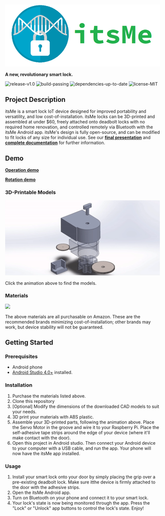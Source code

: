 ![Logo](/demos/Snapshots/Final/logo2.png)

**A new, revolutionary smart lock.**

![release-v1.0](https://img.shields.io/badge/release-v1.0-blue)
![build-passing](https://img.shields.io/badge/build-passing-brightgreen)
![dependencies-up-to-date](https://img.shields.io/badge/dependencies-up%20to%20date-brightgreen)
![license-MIT](https://img.shields.io/badge/license-MIT-green)



## Project Description

itsMe is a smart lock IoT device designed for improved portability and versatility, and low cost-of-installation. itsMe locks can be 3D-printed and assembled at under $60, freely attached onto deadbolt locks with no required home renovation, and controlled remotely via Bluetooth with the itsMe Android app. itsMe's design is fully open-source, and can be modified to fit locks of any size for individual use. See our **[final presentation](https://www.youtube.com/watch?v=xuYFx85O6f8)** and **[complete documentation](/docs/full-documentation)** for further information.


## Demo
**[Operation demo](https://www.youtube.com/watch?v=Y3_GFy8Gmhg)**

**[Rotation demo](https://www.youtube.com/watch?v=DRbHsR_Iyws)**



### 3D-Printable Models

[![CAD Model](/demos/Snapshots/Final/CAD.gif)](/demos/CAD)

Click the animation above to find the models.

### Materials
![](https://i.imgur.com/hORWZto.jpg)

The above materials are all purchasable on Amazon. These are the recommended brands minimizing cost-of-installation; other brands may work, but device stability will not be guaranteed. 

## Getting Started

### Prerequisites
- Android phone
- [Android Studio 4.0+](https://developer.android.com/studio) installed.

### Installation
1. Purchase the materials listed above.
2. Clone this repository
3. [Optional] Modify the dimensions of the downloaded CAD models to suit your needs.
4. 3D print your materials with ABS plastic.
5. Assemble your 3D-printed parts, following the animation above. Place the Servo Motor in the groove and wire it to your Raspberry Pi. Place the self-adhesive tape strips around the edge of your device (where it'll make contact with the door).
6. Open this project in Android studio. Then connect your Android device to your computer with a USB cable, and run the app. Your phone will now have the itsMe app installed.

### Usage
1. Install your smart lock onto your door by simply placing the grip over a pre-existing deadbolt lock. Make sure itthe device is firmly attached to the door with the adhesive strips.
2. Open the itsMe Android app.
3. Turn on Bluetooth on your phone and connect it to your smart lock.
4. Your lock's state is now being monitored through the app. Press the "Lock" or "Unlock" app buttons to control the lock's state. Enjoy!
